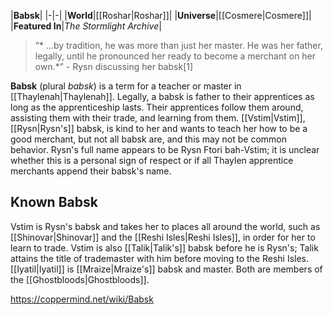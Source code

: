 |**Babsk**|
|-|-|
|**World**|[[Roshar\|Roshar]]|
|**Universe**|[[Cosmere\|Cosmere]]|
|**Featured In**|*The Stormlight Archive*|

>“* ...by tradition, he was more than just her master. He was her father, legally, until he pronounced her ready to become a merchant on her own.*”
\- Rysn discussing her babsk[1]


**Babsk** (plural *babsk*) is a term for a teacher or master in [[Thaylenah\|Thaylenah]]. Legally, a babsk is father to their apprentices as long as the apprenticeship lasts. Their apprentices follow them around, assisting them with their trade, and learning from them. [[Vstim\|Vstim]], [[Rysn\|Rysn's]] babsk, is kind to her and wants to teach her how to be a good merchant, but not all babsk are, and this may not be common behavior. Rysn's full name appears to be Rysn Ftori bah-Vstim; it is unclear whether this is a personal sign of respect or if all Thaylen apprentice merchants append their babsk's name.

## Known Babsk
Vstim is Rysn's babsk and takes her to places all around the world, such as [[Shinovar\|Shinovar]] and the [[Reshi Isles\|Reshi Isles]], in order for her to learn to trade.
Vstim is also [[Talik\|Talik's]] babsk before he is Rysn's; Talik attains the title of trademaster with him before moving to the Reshi Isles.
[[Iyatil\|Iyatil]] is [[Mraize\|Mraize's]] babsk and master. Both are members of the [[Ghostbloods\|Ghostbloods]].


https://coppermind.net/wiki/Babsk